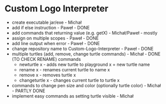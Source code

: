 # Custom Logo Interpreter

- create executable jar/exe - Michał
- add if else instruction - Paweł - DONE
- add commands that returning value (e.g. getX) - Michał/Paweł - mostly
- assign on multiple scopes - Paweł - DONE
- add line output when error - Paweł - DONE
- change repository name to Custom-Logo-Interpreter - Paweł - DONE
- multiple turtles (add, remove, change turtle commands) - Michał - DONE (TO CHECK RENAME)
    commands
    - newturtle x - adds new turtle to playground x = new turtle name
    - rename x - renames current turtle to name x
    - remove x - removes turtle x
    - changeturtle x - changes current turtle to turtle x
- commands to change pen size and color (optionally turtle color) - Michał - PARTLY DONE
- implement easy commands as setting turtle visible - Michał
